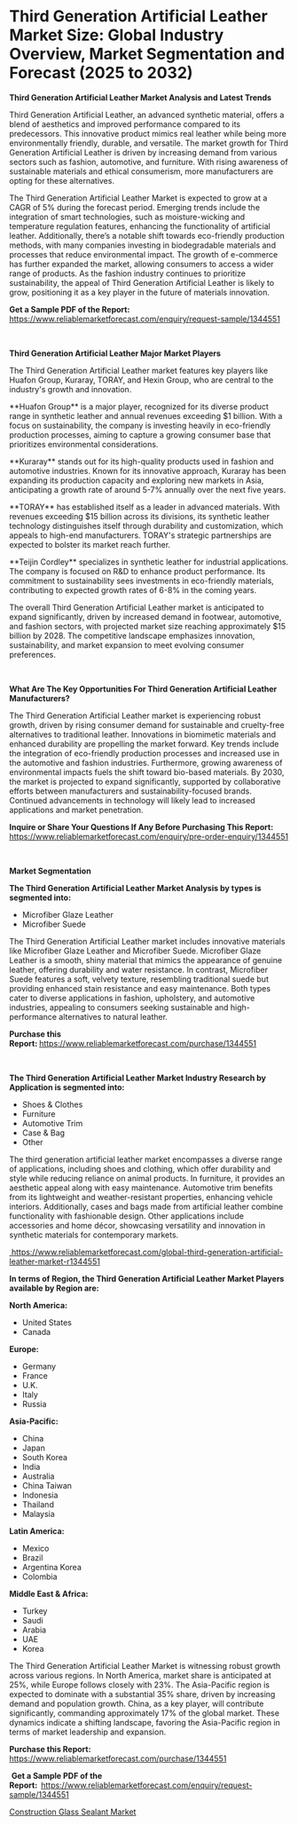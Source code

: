 <p><h1>Third Generation Artificial Leather Market Size: Global Industry Overview, Market Segmentation and Forecast (2025 to 2032)</h1></p><p><strong>Third Generation Artificial Leather Market Analysis and Latest Trends</strong></p>
<p><p>Third Generation Artificial Leather, an advanced synthetic material, offers a blend of aesthetics and improved performance compared to its predecessors. This innovative product mimics real leather while being more environmentally friendly, durable, and versatile. The market growth for Third Generation Artificial Leather is driven by increasing demand from various sectors such as fashion, automotive, and furniture. With rising awareness of sustainable materials and ethical consumerism, more manufacturers are opting for these alternatives.</p><p>The Third Generation Artificial Leather Market is expected to grow at a CAGR of 5% during the forecast period. Emerging trends include the integration of smart technologies, such as moisture-wicking and temperature regulation features, enhancing the functionality of artificial leather. Additionally, there’s a notable shift towards eco-friendly production methods, with many companies investing in biodegradable materials and processes that reduce environmental impact. The growth of e-commerce has further expanded the market, allowing consumers to access a wider range of products. As the fashion industry continues to prioritize sustainability, the appeal of Third Generation Artificial Leather is likely to grow, positioning it as a key player in the future of materials innovation.</p></p>
<p><strong>Get a Sample PDF of the Report:&nbsp;</strong> <a href="https://www.reliablemarketforecast.com/enquiry/request-sample/1344551?utm_campaign=3203&utm_medium=2&utm_source=Github&utm_content=ia&utm_term=24032025&utm_id=third-generation-artificial-leather">https://www.reliablemarketforecast.com/enquiry/request-sample/1344551</a></p>
<p>&nbsp;</p>
<p><strong>Third Generation Artificial Leather Major Market Players</strong></p>
<p><p>The Third Generation Artificial Leather market features key players like Huafon Group, Kuraray, TORAY, and Hexin Group, who are central to the industry's growth and innovation. </p><p>**Huafon Group** is a major player, recognized for its diverse product range in synthetic leather and annual revenues exceeding $1 billion. With a focus on sustainability, the company is investing heavily in eco-friendly production processes, aiming to capture a growing consumer base that prioritizes environmental considerations.</p><p>**Kuraray** stands out for its high-quality products used in fashion and automotive industries. Known for its innovative approach, Kuraray has been expanding its production capacity and exploring new markets in Asia, anticipating a growth rate of around 5-7% annually over the next five years.</p><p>**TORAY** has established itself as a leader in advanced materials. With revenues exceeding $15 billion across its divisions, its synthetic leather technology distinguishes itself through durability and customization, which appeals to high-end manufacturers. TORAY's strategic partnerships are expected to bolster its market reach further.</p><p>**Teijin Cordley** specializes in synthetic leather for industrial applications. The company is focused on R&D to enhance product performance. Its commitment to sustainability sees investments in eco-friendly materials, contributing to expected growth rates of 6-8% in the coming years.</p><p>The overall Third Generation Artificial Leather market is anticipated to expand significantly, driven by increased demand in footwear, automotive, and fashion sectors, with projected market size reaching approximately $15 billion by 2028. The competitive landscape emphasizes innovation, sustainability, and market expansion to meet evolving consumer preferences.</p></p>
<p>&nbsp;</p>
<p><strong>What Are The Key Opportunities For Third Generation Artificial Leather Manufacturers?</strong></p>
<p><p>The Third Generation Artificial Leather market is experiencing robust growth, driven by rising consumer demand for sustainable and cruelty-free alternatives to traditional leather. Innovations in biomimetic materials and enhanced durability are propelling the market forward. Key trends include the integration of eco-friendly production processes and increased use in the automotive and fashion industries. Furthermore, growing awareness of environmental impacts fuels the shift toward bio-based materials. By 2030, the market is projected to expand significantly, supported by collaborative efforts between manufacturers and sustainability-focused brands. Continued advancements in technology will likely lead to increased applications and market penetration.</p></p>
<p><strong>Inquire or Share Your Questions If Any Before Purchasing This Report:</strong> <a href="https://www.reliablemarketforecast.com/enquiry/pre-order-enquiry/1344551?utm_campaign=3203&utm_medium=2&utm_source=Github&utm_content=ia&utm_term=24032025&utm_id=third-generation-artificial-leather">https://www.reliablemarketforecast.com/enquiry/pre-order-enquiry/1344551</a></p>
<p>&nbsp;</p>
<p><strong>Market Segmentation</strong></p>
<p><strong>The Third Generation Artificial Leather Market Analysis by types is segmented into:</strong></p>
<p><ul><li>Microfiber Glaze Leather</li><li>Microfiber Suede</li></ul></p>
<p><p>The Third Generation Artificial Leather market includes innovative materials like Microfiber Glaze Leather and Microfiber Suede. Microfiber Glaze Leather is a smooth, shiny material that mimics the appearance of genuine leather, offering durability and water resistance. In contrast, Microfiber Suede features a soft, velvety texture, resembling traditional suede but providing enhanced stain resistance and easy maintenance. Both types cater to diverse applications in fashion, upholstery, and automotive industries, appealing to consumers seeking sustainable and high-performance alternatives to natural leather.</p></p>
<p><strong>Purchase this Report:&nbsp;</strong><a href="https://www.reliablemarketforecast.com/purchase/1344551?utm_campaign=3203&utm_medium=2&utm_source=Github&utm_content=ia&utm_term=24032025&utm_id=third-generation-artificial-leather">https://www.reliablemarketforecast.com/purchase/1344551</a></p>
<p>&nbsp;</p>
<p><strong>The Third Generation Artificial Leather Market Industry Research by Application is segmented into:</strong></p>
<p><ul><li>Shoes & Clothes</li><li>Furniture</li><li>Automotive Trim</li><li>Case & Bag</li><li>Other</li></ul></p>
<p><p>The third generation artificial leather market encompasses a diverse range of applications, including shoes and clothing, which offer durability and style while reducing reliance on animal products. In furniture, it provides an aesthetic appeal along with easy maintenance. Automotive trim benefits from its lightweight and weather-resistant properties, enhancing vehicle interiors. Additionally, cases and bags made from artificial leather combine functionality with fashionable design. Other applications include accessories and home décor, showcasing versatility and innovation in synthetic materials for contemporary markets.</p></p>
<p><a href="https://www.reliablemarketforecast.com/global-third-generation-artificial-leather-market-r1344551?utm_campaign=3203&utm_medium=2&utm_source=Github&utm_content=ia&utm_term=24032025&utm_id=third-generation-artificial-leather">&nbsp;https://www.reliablemarketforecast.com/global-third-generation-artificial-leather-market-r1344551</a></p>
<p><strong>In terms of Region, the Third Generation Artificial Leather Market Players available by Region are:</strong></p>
<p>
    <p> <strong> North America: </strong>
        <ul>
            <li>United States</li>
            <li>Canada</li>
        </ul>
        </p> 
    <p> <strong> Europe: </strong>
        <ul>
            <li>Germany</li>
            <li>France</li>
            <li>U.K.</li>
            <li>Italy</li>
            <li>Russia</li>
        </ul>
        </p> 
    <p> <strong> Asia-Pacific: </strong>
        <ul>
            <li>China</li>
            <li>Japan</li>
            <li>South Korea</li>
            <li>India</li>
            <li>Australia</li>
            <li>China Taiwan</li>
            <li>Indonesia</li>
            <li>Thailand</li>
            <li>Malaysia</li>
        </ul>
        </p> 
    <p> <strong> Latin America: </strong>
        <ul>
            <li>Mexico</li>
            <li>Brazil</li>
            <li>Argentina Korea</li>
            <li>Colombia</li>
        </ul>
        </p> 
    <p> <strong> Middle East & Africa: </strong>
        <ul>
            <li>Turkey</li>
            <li>Saudi</li>
            <li>Arabia</li>
            <li>UAE</li>
            <li>Korea</li>
        </ul>
    </p>
    </p>
<p><p>The Third Generation Artificial Leather Market is witnessing robust growth across various regions. In North America, market share is anticipated at 25%, while Europe follows closely with 23%. The Asia-Pacific region is expected to dominate with a substantial 35% share, driven by increasing demand and population growth. China, as a key player, will contribute significantly, commanding approximately 17% of the global market. These dynamics indicate a shifting landscape, favoring the Asia-Pacific region in terms of market leadership and expansion.</p></p>
<p><strong>Purchase this Report: </strong><a href="https://www.reliablemarketforecast.com/purchase/1344551?utm_campaign=3203&utm_medium=2&utm_source=Github&utm_content=ia&utm_term=24032025&utm_id=third-generation-artificial-leather">https://www.reliablemarketforecast.com/purchase/1344551</a></p>
<p>&nbsp;<strong>Get a Sample PDF of the Report:&nbsp;&nbsp;</strong><a href="https://www.reliablemarketforecast.com/enquiry/request-sample/1344551?utm_campaign=3203&utm_medium=2&utm_source=Github&utm_content=ia&utm_term=24032025&utm_id=third-generation-artificial-leather">https://www.reliablemarketforecast.com/enquiry/request-sample/1344551</a></p>
<p><strong></strong></p>
<p><p><a href="https://github.com/vilehoaguy/Market-Research-Report-List-1/blob/main/construction-glass-sealant-market.md?utm_campaign=3203&utm_medium=2&utm_source=Github&utm_content=ia&utm_term=24032025&utm_id=third-generation-artificial-leather">Construction Glass Sealant Market</a></p></p>